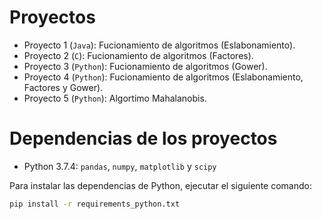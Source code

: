 # Proyectos

- Proyecto 1 (`Java`): Fucionamiento de algoritmos (Eslabonamiento).
- Proyecto 2 (`C`): Fucionamiento de algoritmos (Factores).
- Proyecto 3 (`Python`): Fucionamiento de algoritmos (Gower).
- Proyecto 4 (`Python`): Fucionamiento de algoritmos (Eslabonamiento, Factores y Gower).
- Proyecto 5 (`Python`): Algortimo Mahalanobis.

# Dependencias de los proyectos

- Python 3.7.4: `pandas`, `numpy`, `matplotlib` y `scipy`

Para instalar las dependencias de Python, ejecutar el siguiente comando:

```bash
pip install -r requirements_python.txt
```